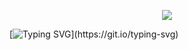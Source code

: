 <p align="center"><img src="https://readme-typing-svg.herokuapp.com?font=Lobster&size=30&pause=1000&width=435&lines=Senior+Full+Stack+developer;Make+it+work%2C+make+it+right%2C+make+it+fast](https://readme-typing-svg.herokuapp.com?font=Neucha&size=48&duration=4000&pause=1000&color=F7551D&background=FF000000&center=true&vCenter=true&width=640&height=80&lines=Whatever+You+Do%2C+Do+It+Perfect!;Whenever%2C+Wherever%2C+Whatever%2C+Whoever"></p>

[![Typing SVG](https://readme-typing-svg.herokuapp.com?font=Neucha&size=48&duration=4000&pause=1000&color=F7551D&background=FF000000&center=true&vCenter=true&width=640&height=80&lines=Whatever+You+Do%2C+Do+It+Perfect!;Whenever%2C+Wherever%2C+Whatever%2C+Whoever.)](https://git.io/typing-svg)
